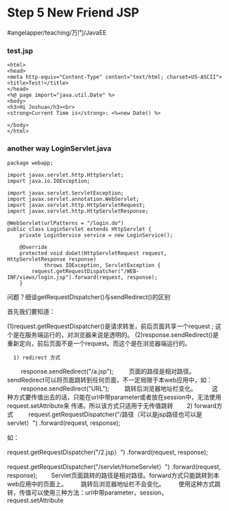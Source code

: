 # Step 5 New Friend JSP
#angelapper/teaching/万门/JavaEE

### test.jsp
```
<html>
<head>
<meta http-equiv="Content-Type" content="text/html; charset=US-ASCII">
<title>Test!</title>
</head>
<%@ page import="java.util.Date" %>
<body>
<h3>Hi Joshua</h3><br>
<strong>Current Time is</strong>: <%=new Date() %>

</body>
</html>
```


### another way    LoginServlet.java
```
package webapp;

import javax.servlet.http.HttpServlet;
import java.io.IOException;

import javax.servlet.ServletException;
import javax.servlet.annotation.WebServlet;
import javax.servlet.http.HttpServletRequest;
import javax.servlet.http.HttpServletResponse;

@WebServlet(urlPatterns = "/login.do")
public class LoginServlet extends HttpServlet {
	private LoginService service = new LoginService();
	
	@Override
	protected void doGet(HttpServletRequest request, HttpServletResponse response)
			throws IOException, ServletException {
		request.getRequestDispatcher("/WEB-INF/views/login.jsp").forward(request, response);
	}
```


问题？细谈getRequestDispatcher()与sendRedirect()的区别

首先我们要知道：

(1)request.getRequestDispatcher()是请求转发，前后页面共享一个request ; 这个是在服务端运行的，对浏览器来说是透明的。
(2)response.sendRedirect()是重新定向，前后页面不是一个request。而这个是在浏览器端运行的。

      1) redirect 方式
　　 response.sendRedirect("/a.jsp");
　　 
页面的路径是相对路径。sendRedirect可以将页面跳转到任何页面，不一定局限于本web应用中，如：
　　 
response.sendRedirect("URL");
　　 
跳转后浏览器地址栏变化。
　　 
这种方式要传值出去的话，只能在url中带parameter或者放在session中，无法使用request.setAttribute来
传递。所以该方式只适用于无传值跳转
　　2) forward方式
　　 request.getRequestDispatcher("/路径（可以是jsp路径也可以是servlet）") .forward(request, response);

如：

request.getRequestDispatcher("/2.jsp）") .forward(request, response);

request.getRequestDispatcher("/servlet/HomeServlet）") .forward(request, response);
　　Servlet页面跳转的路径是相对路径。forward方式只能跳转到本web应用中的页面上。
　　跳转后浏览器地址栏不会变化。
　　使用这种方式跳转，传值可以使用三种方法：url中带parameter，session，request.setAttribute

